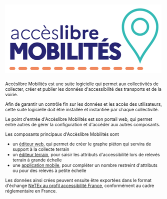 # ![Accèslibre Mobilités](img/logo_AccesLibreMobilites.png)

Accèslibre Mobilités est une suite logicielle qui permet aux collectivités de 
collecter, créer et publier les données d'accessibilité des transports et de la 
voirie.

Afin de garantir un contrôle fin sur les données et les accès des utilisateurs, cette suite logicielle doit être installée et instantiée par chaque collectivité.

Le point d'entrée d'Accèslibre Mobilités est son portail web, qui permet entre autres de gérer la configuration et d'accéder aux autres composants.

Les composants principaux d'Accèslibre Mobilités sont

* un [éditeur web]('usage/web'), qui permet de créer le graphe piéton qui servira de support à la collecte terrain
* un [éditeur terrain]('usage/fieldwork'), pour saisir les attributs d'accessibilité lors de relevés terrain à grande échelle
* une [application mobile]('usage/mobile'), pour compléter un nombre restreint d'attributs ou pour des relevés à petite échelle

Les données ainsi crées peuvent ensuite être exportées dans le format d'échange 
[NeTEx au profil accessibilité France](https://normes.transport.data.gouv.fr/normes/netex/accessibilité/), conformément au cadre réglementaire en France.


